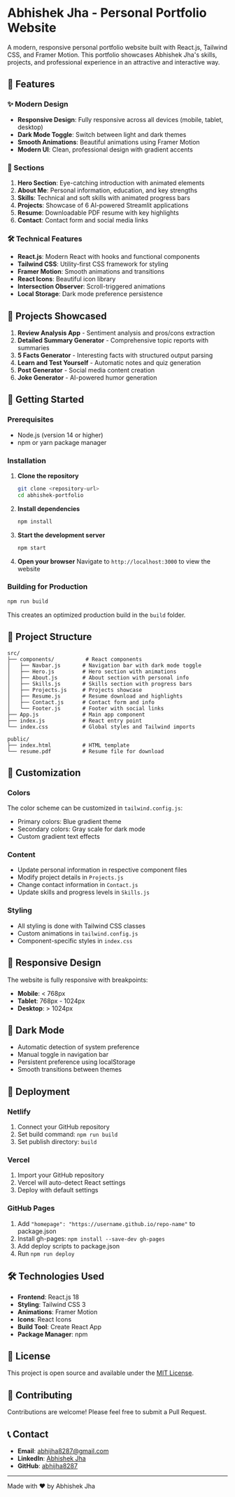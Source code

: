 # Abhishek Jha - Personal Portfolio Website

A modern, responsive personal portfolio website built with React.js, Tailwind CSS, and Framer Motion. This portfolio showcases Abhishek Jha's skills, projects, and professional experience in an attractive and interactive way.

## 🚀 Features

### ✨ Modern Design
- **Responsive Design**: Fully responsive across all devices (mobile, tablet, desktop)
- **Dark Mode Toggle**: Switch between light and dark themes
- **Smooth Animations**: Beautiful animations using Framer Motion
- **Modern UI**: Clean, professional design with gradient accents

### 📱 Sections
1. **Hero Section**: Eye-catching introduction with animated elements
2. **About Me**: Personal information, education, and key strengths
3. **Skills**: Technical and soft skills with animated progress bars
4. **Projects**: Showcase of 6 AI-powered Streamlit applications
5. **Resume**: Downloadable PDF resume with key highlights
6. **Contact**: Contact form and social media links

### 🛠️ Technical Features
- **React.js**: Modern React with hooks and functional components
- **Tailwind CSS**: Utility-first CSS framework for styling
- **Framer Motion**: Smooth animations and transitions
- **React Icons**: Beautiful icon library
- **Intersection Observer**: Scroll-triggered animations
- **Local Storage**: Dark mode preference persistence

## 🎯 Projects Showcased

1. **Review Analysis App** - Sentiment analysis and pros/cons extraction
2. **Detailed Summary Generator** - Comprehensive topic reports with summaries
3. **5 Facts Generator** - Interesting facts with structured output parsing
4. **Learn and Test Yourself** - Automatic notes and quiz generation
5. **Post Generator** - Social media content creation
6. **Joke Generator** - AI-powered humor generation

## 🚀 Getting Started

### Prerequisites
- Node.js (version 14 or higher)
- npm or yarn package manager

### Installation

1. **Clone the repository**
   ```bash
   git clone <repository-url>
   cd abhishek-portfolio
   ```

2. **Install dependencies**
   ```bash
   npm install
   ```

3. **Start the development server**
   ```bash
   npm start
   ```

4. **Open your browser**
   Navigate to `http://localhost:3000` to view the website

### Building for Production

```bash
npm run build
```

This creates an optimized production build in the `build` folder.

## 📁 Project Structure

```
src/
├── components/          # React components
│   ├── Navbar.js       # Navigation bar with dark mode toggle
│   ├── Hero.js         # Hero section with animations
│   ├── About.js        # About section with personal info
│   ├── Skills.js       # Skills section with progress bars
│   ├── Projects.js     # Projects showcase
│   ├── Resume.js       # Resume download and highlights
│   ├── Contact.js      # Contact form and info
│   └── Footer.js       # Footer with social links
├── App.js              # Main app component
├── index.js            # React entry point
└── index.css           # Global styles and Tailwind imports

public/
├── index.html          # HTML template
└── resume.pdf          # Resume file for download
```

## 🎨 Customization

### Colors
The color scheme can be customized in `tailwind.config.js`:
- Primary colors: Blue gradient theme
- Secondary colors: Gray scale for dark mode
- Custom gradient text effects

### Content
- Update personal information in respective component files
- Modify project details in `Projects.js`
- Change contact information in `Contact.js`
- Update skills and progress levels in `Skills.js`

### Styling
- All styling is done with Tailwind CSS classes
- Custom animations in `tailwind.config.js`
- Component-specific styles in `index.css`

## 📱 Responsive Design

The website is fully responsive with breakpoints:
- **Mobile**: < 768px
- **Tablet**: 768px - 1024px
- **Desktop**: > 1024px

## 🌙 Dark Mode

- Automatic detection of system preference
- Manual toggle in navigation bar
- Persistent preference using localStorage
- Smooth transitions between themes

## 🚀 Deployment

### Netlify
1. Connect your GitHub repository
2. Set build command: `npm run build`
3. Set publish directory: `build`

### Vercel
1. Import your GitHub repository
2. Vercel will auto-detect React settings
3. Deploy with default settings

### GitHub Pages
1. Add `"homepage": "https://username.github.io/repo-name"` to package.json
2. Install gh-pages: `npm install --save-dev gh-pages`
3. Add deploy scripts to package.json
4. Run `npm run deploy`

## 🛠️ Technologies Used

- **Frontend**: React.js 18
- **Styling**: Tailwind CSS 3
- **Animations**: Framer Motion
- **Icons**: React Icons
- **Build Tool**: Create React App
- **Package Manager**: npm

## 📄 License

This project is open source and available under the [MIT License](LICENSE).

## 🤝 Contributing

Contributions are welcome! Please feel free to submit a Pull Request.

## 📞 Contact

- **Email**: abhijha8287@gmail.com
- **LinkedIn**: [Abhishek Jha](https://linkedin.com/in/abhishekjha15)
- **GitHub**: [abhijha8287](https://github.com/abhijha8287)

---

Made with ❤️ by Abhishek Jha 